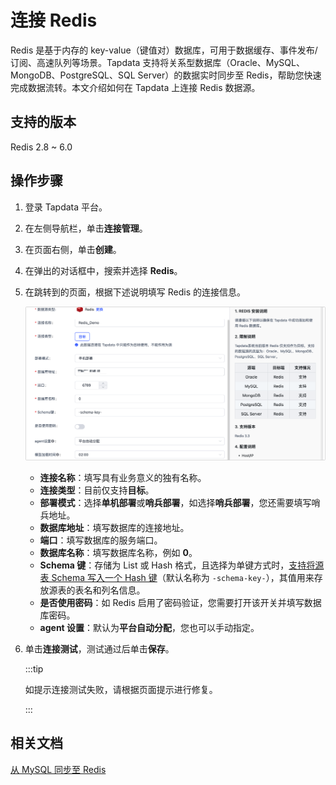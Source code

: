 # 连接 Redis

Redis 是基于内存的 key-value（键值对）数据库，可用于数据缓存、事件发布/订阅、高速队列等场景。Tapdata 支持将关系型数据库（Oracle、MySQL、MongoDB、PostgreSQL、SQL Server）的数据实时同步至 Redis，帮助您快速完成数据流转。本文介绍如何在 Tapdata 上连接 Redis 数据源。

## 支持的版本

Redis 2.8 ~ 6.0

## 操作步骤

1. 登录 Tapdata 平台。

2. 在左侧导航栏，单击**连接管理**。

3. 在页面右侧，单击**创建**。

4. 在弹出的对话框中，搜索并选择 **Redis**。

5. 在跳转到的页面，根据下述说明填写 Redis 的连接信息。

   ![连接 Redis](../../../images/connect_redis.png)

   * **连接名称**：填写具有业务意义的独有名称。
   * **连接类型**：目前仅支持**目标**。
   * **部署模式**：选择**单机部署**或**哨兵部署**，如选择**哨兵部署**，您还需要填写哨兵地址。
   * **数据库地址**：填写数据库的连接地址。
   * **端口**：填写数据库的服务端口。
   * **数据库名称**：填写数据库名称，例如 **0**。
   * **Schema 键**：存储为 List 或 Hash 格式，且选择为单键方式时，[支持将源表 Schema 写入一个 Hash 键](../../../best-practice/mysql-to-redis#release320-contain-table-head)（默认名称为 `-schema-key-`），其值用来存放源表的表名和列名信息。
   * **是否使用密码**：如 Redis 启用了密码验证，您需要打开该开关并填写数据库密码。
   * **agent 设置**：默认为**平台自动分配**，您也可以手动指定。

6. 单击**连接测试**，测试通过后单击**保存**。

   :::tip

   如提示连接测试失败，请根据页面提示进行修复。

   :::



## 相关文档

[从 MySQL 同步至 Redis](../../../best-practice/mysql-to-redis.md)